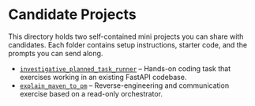 # Candidate Projects

This directory holds two self-contained mini projects you can share with candidates. Each folder contains setup instructions, starter code, and the prompts you can send along.

* [`investigative_planned_task_runner`](investigative_planned_task_runner/README.md) – Hands-on coding task that exercises working in an existing FastAPI codebase.
* [`explain_maven_to_pm`](explain_maven_to_pm/README.md) – Reverse-engineering and communication exercise based on a read-only orchestrator.
